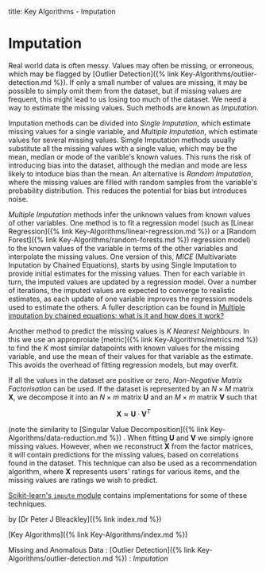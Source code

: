 title: Key Algorithms - Imputation

# Imputation

Real world data is often messy. Values may often be missing, or erroneous, which may be flagged by [Outlier Detection]({% link Key-Algorithms/outlier-detection.md %}). If only a small number of values are missing, it may be possible to simply omit them from the dataset, but if missing values are frequent, this might lead to us losing too much of the dataset. We need a way to estimate the missing values. Such methods are known as *Imputation*.

Imputation methods can be divided into *Single Imputation*, which estimate missing values for a single variable, and *Multiple Imputation*, which estimate values for several missing values. 
Simgle Imputation methods usually substitute all the missing values with a single value, which may be the mean, median or mode of the varible's known values. This runs the risk of introducing bias into the dataset, although the median and mode are less likely to intoduce bias than the mean. An alternative is *Random Imputation*, where the missing values are filled with random samples from the variable's probability distribution. This reduces the potential for bias but introduces noise.

*Multiple Imputation* methods infer the unknown values from known values of other variables. One method is to fit a regression model (such as [Linear Regression]({% link Key-Algorithms/linear-regression.md %}) or a [Random Forest]({% link Key-Algorithms/random-forests.md %}) regression model) to the known values of the variable in terms of the other variables and interpolate the missing values. One version of this, *MICE* (Multivariate Inputation by Chained Equations), starts by using Single Imputation to provide initial estimates for the missing values. Then for each variable in turn, the imputed values are updated by a regression model. Over a number of iterations, the imputed values are expected to converge to realistic estimates, as each update of one variable improves the regression models used to estimate the others. A fuller description can be found in [Multiple imputation by chained equations: what is it and how does it work?](https://www.ncbi.nlm.nih.gov/pmc/articles/PMC3074241/)

Another method to predict the missing values is *K Nearest Neighbours*. In this we use an approproiate [metric]({% link Key-Algorithms/metrics.md %}) to find the $K$ most similar datapoints with known values for the missing variable, and use the mean of their values for that variable as the estimate. This avoids the overhead of fitting regression models, but may overfit.

If all the values in the dataset are positive or zero, *Non-Negative Matrix Factorisation* can be used. If the dataset is represented by an $N \times M$ matrix $\mathbf{X}$, we decompose it into an $N \times m$ matrix $\mathbf{U}$  and an $M \times m$ matrix $\mathbf{V}$ such that

$$\mathbf{X} \approx \mathbf{U} \cdot \mathbf{V}^{T}$$

(note the similarity to [Singular Value Decomposition]({% link Key-Algorithms/data-reduction.md %}) . When fitting $\mathbf{U}$ and $\mathbf{V}$ we simply ignore missing values. However, when we reconstruct $\mathbf{X}$ from the factor matrices, it will contain predictions for the missing values, based on correlations found in the dataset. This technique can also be used as a recommendation algorithm, where $\mathbf{X}$ represents users' ratings for various items, and the missing values are ratings we wish to predict.

[Scikit-learn's `impute` module](https://scikit-learn.org/stable/modules/impute.html) contains implementations for some of these techniques.

by [Dr Peter J Bleackley]({% link index.md %})

[Key Algorithms]({% link Key-Algorithms/index.md %})


Missing and Anomalous Data 
: [Outlier Detection]({% link Key-Algorithms/outlier-detection.md %})
: *Imputation*
